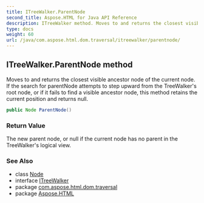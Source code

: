 ```yaml
---
title: ITreeWalker.ParentNode
second_title: Aspose.HTML for Java API Reference
description: ITreeWalker method. Moves to and returns the closest visible ancestor node of the current node. If the search for parentNode attempts to step upward from the TreeWalkers root node or if it fails to find a visible ancestor node this method retains the current position and returns null
type: docs
weight: 60
url: /java/com.aspose.html.dom.traversal/itreewalker/parentnode/
---
```

## ITreeWalker.ParentNode method

Moves to and returns the closest visible ancestor node of the current node. If the search for parentNode attempts to step upward from the TreeWalker's root node, or if it fails to find a visible ancestor node, this method retains the current position and returns null.

```java
public Node ParentNode()
```

### Return Value

The new parent node, or null if the current node has no parent in the TreeWalker's logical view.

### See Also

* class [Node](../../../com.aspose.html.dom/node/)
* interface [ITreeWalker](../)
* package [com.aspose.html.dom.traversal](../../itreewalker/)
* package [Aspose.HTML](../../../)
